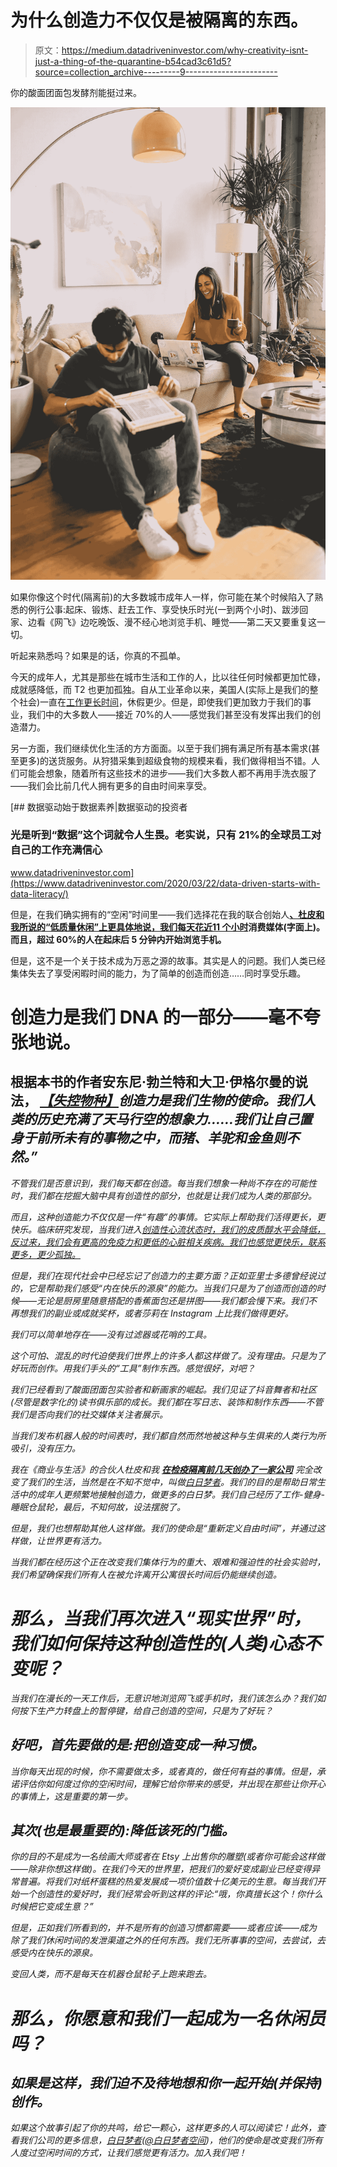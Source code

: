 # 为什么创造力不仅仅是被隔离的东西。

> 原文：<https://medium.datadriveninvestor.com/why-creativity-isnt-just-a-thing-of-the-quarantine-b54cad3c61d5?source=collection_archive---------9----------------------->

你的酸面团面包发酵剂能挺过来。

![](img/9696601cc9f36b1b85f3ef81651073fd.png)

如果你像这个时代(隔离前)的大多数城市成年人一样，你可能在某个时候陷入了熟悉的例行公事:起床、锻炼、赶去工作、享受快乐时光(一到两个小时)、跋涉回家、边看《网飞》边吃晚饭、漫不经心地浏览手机、睡觉——第二天又要重复这一切。

听起来熟悉吗？如果是的话，你真的不孤单。

今天的成年人，尤其是那些在城市生活和工作的人，比以往任何时候都更加忙碌，成就感降低，而 T2 也更加孤独。自从工业革命以来，美国人(实际上是我们的整个社会)一直在[工作更长时间](https://equitablegrowth.org/research-paper/overworked-america/)，休假更少。但是，即使我们更加致力于我们的事业，我们中的大多数人——接近 70%的人——感觉我们甚至没有发挥出我们的创造潜力。

另一方面，我们继续优化生活的方方面面。以至于我们拥有满足所有基本需求(甚至更多)的送货服务。从狩猎采集到超级食物的规模来看，我们做得相当不错。人们可能会想象，随着所有这些技术的进步——我们大多数人都不再用手洗衣服了——我们会比前几代人拥有更多的自由时间来享受。

[](https://www.datadriveninvestor.com/2020/03/22/data-driven-starts-with-data-literacy/) [## 数据驱动始于数据素养|数据驱动的投资者

### 光是听到“数据”这个词就令人生畏。老实说，只有 21%的全球员工对自己的工作充满信心

www.datadriveninvestor.com](https://www.datadriveninvestor.com/2020/03/22/data-driven-starts-with-data-literacy/) 

但是，在我们确实拥有的“空闲”时间里——我们选择花在我的联合创始人[**、杜皮和我所说的“低质量休闲”上更具体地说，我们每天花近**](http://www.daydreamerspace.com)**[11 个小时](https://www.portada-online.com/2018/08/13/nielsen-total-audience-report-us-adults-spend-over-11-hours-a-day-online-2/)消费媒体(字面上)。而且，超过 60%的人在起床后 5 分钟内开始浏览手机。**

但是，这不是一个关于技术成为万恶之源的故事。其实是人的问题。我们人类已经集体失去了享受闲暇时间的能力，为了简单的创造而创造……同时享受乐趣。

# 创造力是我们 DNA 的一部分——毫不夸张地说。

## 根据本书的作者安东尼·勃兰特和大卫·伊格尔曼的说法， [*【失控物种】*](https://www.amazon.com/Runaway-Species-human-creativity-remakes/dp/1936787520)*创造力是我们生物的使命。我们人类的历史充满了天马行空的想象力……我们让自己置身于前所未有的事物之中，而猪、羊驼和金鱼则不然。”*

*不管我们是否意识到，我们每天都在创造。每当我们想象一种尚不存在的可能性时，我们都在挖掘大脑中具有创造性的部分，也就是让我们成为人类的那部分。*

*而且，这种创造能力不仅仅是一件“有趣”的事情。它实际上帮助我们活得更长，更快乐。临床研究发现，当我们进入[创造性心流状态时，我们的皮质醇水平会降低，反过来，我们会有更高的免疫力和更低的心脏相关疾病。我们也感觉更快乐，联系更多，更少孤独。](https://www.scientificamerican.com/article/open-mind-longer-life/)*

*但是，我们在现代社会中已经忘记了创造力的主要方面？正如亚里士多德曾经说过的，它是帮助我们感受“内在快乐的源泉”的能力。当我们只是为了创造而创造的时候——无论是厨房里随意搭配的香蕉面包还是拼图——我们都会慢下来。我们不再想我们的副业或成就奖杯，或者莎莉在 Instagram 上比我们做得更好。*

*我们可以简单地存在——没有过滤器或花哨的工具。*

*这个可怕、混乱的时代迫使我们世界上的许多人都这样做了。没有理由。只是为了好玩而创作。用我们手头的“工具”制作东西。感觉很好，对吧？*

*我们已经看到了酸面团面包实验者和新画家的崛起。我们见证了抖音舞者和社区(尽管是数字化的)读书俱乐部的成长。我们都在写日志、装饰和制作东西——不管我们是否向我们的社交媒体关注者展示。*

*当我们发布机器人般的时间表时，我们都自然而然地被这种与生俱来的人类行为所吸引，没有压力。*

*我在《商业与生活》的合伙人杜皮和我 [**在检疫隔离前几天创办了一家公司**](http://www.daydreamerspace.com) 完全改变了我们的生活，当然是在不知不觉中，叫做[白日梦者](http://www.daydreamerspace.com)。我们的目的是帮助日常生活中的成年人更频繁地接触创造力，做更多的白日梦。我们自己经历了工作-健身-睡眠仓鼠轮，最后，不知何故，设法摆脱了。*

*但是，我们也想帮助其他人这样做。我们的使命是“重新定义自由时间”，并通过这样做，让世界更有活力。*

*当我们都在经历这个正在改变我们集体行为的重大、艰难和强迫性的社会实验时，我们希望确保我们所有人在被允许离开公寓很长时间后仍能继续创造。*

# *那么，当我们再次进入“现实世界”时，我们如何保持这种创造性的(人类)心态不变呢？*

*当我们在漫长的一天工作后，无意识地浏览网飞或手机时，我们该怎么办？我们如何按下生产力转盘上的暂停键，给自己创造的空间，只是为了好玩？*

## *好吧，首先要做的是:把创造变成一种习惯。*

*当你每天出现的时候，你不需要做太多，或者真的，做任何有益的事情。但是，承诺评估你如何度过你的空闲时间，理解它给你带来的感受，并出现在那些让你开心的事情上，这是重要的第一步。*

## *其次(也是最重要的):降低该死的门槛。*

*你的目的不是成为一名绘画大师或者在 Etsy 上出售你的雕塑(或者你可能会这样做——除非你想这样做)。在我们今天的世界里，把我们的爱好变成副业已经变得异常普遍。将我们对纸杯蛋糕的热爱发展成一项价值数十亿美元的生意。每当我们开始一个创造性的爱好时，我们经常会听到这样的评论:“哦，你真擅长这个！你什么时候把它变成生意？”*

*但是，正如我们所看到的，并不是所有的创造习惯都需要——或者应该——成为除了我们休闲时间的发泄渠道之外的任何东西。我们无所事事的空间，去尝试，去感受内在快乐的源泉。*

*变回人类，而不是每天在机器仓鼠轮子上跑来跑去。*

# *那么，你愿意和我们一起成为一名休闲员吗？*

## *如果是这样，我们迫不及待地想和你一起开始(并保持)创作。*

*如果这个故事引起了你的共鸣，给它一颗心，这样更多的人可以阅读它！此外，查看我们公司的更多信息，[白日梦者](http://www.daydreamerspace.com)([@白日梦者空间](http://www.instagram.com/daydreamerspace))，他们的使命是改变我们所有人度过空闲时间的方式，让我们感觉更有活力。加入我们吧！*